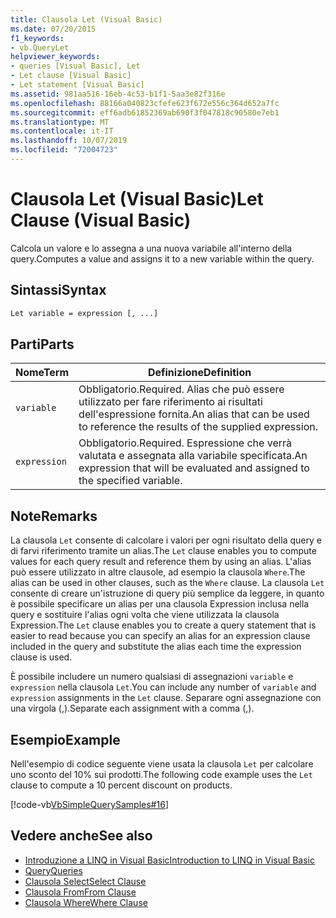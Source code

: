 ```yaml
---
title: Clausola Let (Visual Basic)
ms.date: 07/20/2015
f1_keywords:
- vb.QueryLet
helpviewer_keywords:
- queries [Visual Basic], Let
- Let clause [Visual Basic]
- Let statement [Visual Basic]
ms.assetid: 981aa516-16eb-4c53-b1f1-5aa3e82f316e
ms.openlocfilehash: 88166a040823cfefe623f672e556c364d652a7fc
ms.sourcegitcommit: eff6adb61852369ab690f3f047818c90580e7eb1
ms.translationtype: MT
ms.contentlocale: it-IT
ms.lasthandoff: 10/07/2019
ms.locfileid: "72004723"
---
```

# <a name="let-clause-visual-basic"></a><span data-ttu-id="9df4b-102">Clausola Let (Visual Basic)</span><span class="sxs-lookup"><span data-stu-id="9df4b-102">Let Clause (Visual Basic)</span></span>
<span data-ttu-id="9df4b-103">Calcola un valore e lo assegna a una nuova variabile all'interno della query.</span><span class="sxs-lookup"><span data-stu-id="9df4b-103">Computes a value and assigns it to a new variable within the query.</span></span>  
  
## <a name="syntax"></a><span data-ttu-id="9df4b-104">Sintassi</span><span class="sxs-lookup"><span data-stu-id="9df4b-104">Syntax</span></span>  
  
```vb  
Let variable = expression [, ...]  
```  
  
## <a name="parts"></a><span data-ttu-id="9df4b-105">Parti</span><span class="sxs-lookup"><span data-stu-id="9df4b-105">Parts</span></span>  
  
|<span data-ttu-id="9df4b-106">Nome</span><span class="sxs-lookup"><span data-stu-id="9df4b-106">Term</span></span>|<span data-ttu-id="9df4b-107">Definizione</span><span class="sxs-lookup"><span data-stu-id="9df4b-107">Definition</span></span>|  
|---|---|  
|`variable`|<span data-ttu-id="9df4b-108">Obbligatorio.</span><span class="sxs-lookup"><span data-stu-id="9df4b-108">Required.</span></span> <span data-ttu-id="9df4b-109">Alias che può essere utilizzato per fare riferimento ai risultati dell'espressione fornita.</span><span class="sxs-lookup"><span data-stu-id="9df4b-109">An alias that can be used to reference the results of the supplied expression.</span></span>|  
|`expression`|<span data-ttu-id="9df4b-110">Obbligatorio.</span><span class="sxs-lookup"><span data-stu-id="9df4b-110">Required.</span></span> <span data-ttu-id="9df4b-111">Espressione che verrà valutata e assegnata alla variabile specificata.</span><span class="sxs-lookup"><span data-stu-id="9df4b-111">An expression that will be evaluated and assigned to the specified variable.</span></span>|  
  
## <a name="remarks"></a><span data-ttu-id="9df4b-112">Note</span><span class="sxs-lookup"><span data-stu-id="9df4b-112">Remarks</span></span>  
 <span data-ttu-id="9df4b-113">La clausola `Let` consente di calcolare i valori per ogni risultato della query e di farvi riferimento tramite un alias.</span><span class="sxs-lookup"><span data-stu-id="9df4b-113">The `Let` clause enables you to compute values for each query result and reference them by using an alias.</span></span> <span data-ttu-id="9df4b-114">L'alias può essere utilizzato in altre clausole, ad esempio la clausola `Where`.</span><span class="sxs-lookup"><span data-stu-id="9df4b-114">The alias can be used in other clauses, such as the `Where` clause.</span></span> <span data-ttu-id="9df4b-115">La clausola `Let` consente di creare un'istruzione di query più semplice da leggere, in quanto è possibile specificare un alias per una clausola Expression inclusa nella query e sostituire l'alias ogni volta che viene utilizzata la clausola Expression.</span><span class="sxs-lookup"><span data-stu-id="9df4b-115">The `Let` clause enables you to create a query statement that is easier to read because you can specify an alias for an expression clause included in the query and substitute the alias each time the expression clause is used.</span></span>  
  
 <span data-ttu-id="9df4b-116">È possibile includere un numero qualsiasi di assegnazioni `variable` e `expression` nella clausola `Let`.</span><span class="sxs-lookup"><span data-stu-id="9df4b-116">You can include any number of `variable` and `expression` assignments in the `Let` clause.</span></span> <span data-ttu-id="9df4b-117">Separare ogni assegnazione con una virgola (,).</span><span class="sxs-lookup"><span data-stu-id="9df4b-117">Separate each assignment with a comma (,).</span></span>  
  
## <a name="example"></a><span data-ttu-id="9df4b-118">Esempio</span><span class="sxs-lookup"><span data-stu-id="9df4b-118">Example</span></span>  
 <span data-ttu-id="9df4b-119">Nell'esempio di codice seguente viene usata la clausola `Let` per calcolare uno sconto del 10% sui prodotti.</span><span class="sxs-lookup"><span data-stu-id="9df4b-119">The following code example uses the `Let` clause to compute a 10 percent discount on products.</span></span>  
  
 [!code-vb[VbSimpleQuerySamples#16](~/samples/snippets/visualbasic/VS_Snippets_VBCSharp/VbSimpleQuerySamples/VB/QuerySamples1.vb#16)]  
  
## <a name="see-also"></a><span data-ttu-id="9df4b-120">Vedere anche</span><span class="sxs-lookup"><span data-stu-id="9df4b-120">See also</span></span>

- [<span data-ttu-id="9df4b-121">Introduzione a LINQ in Visual Basic</span><span class="sxs-lookup"><span data-stu-id="9df4b-121">Introduction to LINQ in Visual Basic</span></span>](../../../visual-basic/programming-guide/language-features/linq/introduction-to-linq.md)
- [<span data-ttu-id="9df4b-122">Query</span><span class="sxs-lookup"><span data-stu-id="9df4b-122">Queries</span></span>](../../../visual-basic/language-reference/queries/index.md)
- [<span data-ttu-id="9df4b-123">Clausola Select</span><span class="sxs-lookup"><span data-stu-id="9df4b-123">Select Clause</span></span>](../../../visual-basic/language-reference/queries/select-clause.md)
- [<span data-ttu-id="9df4b-124">Clausola From</span><span class="sxs-lookup"><span data-stu-id="9df4b-124">From Clause</span></span>](../../../visual-basic/language-reference/queries/from-clause.md)
- [<span data-ttu-id="9df4b-125">Clausola Where</span><span class="sxs-lookup"><span data-stu-id="9df4b-125">Where Clause</span></span>](../../../visual-basic/language-reference/queries/where-clause.md)
